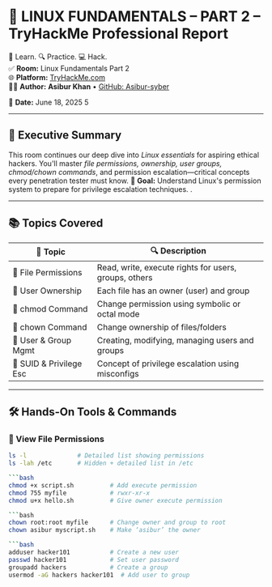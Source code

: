 # 🐧 LINUX FUNDAMENTALS – PART 2 – TryHackMe Professional Report

🧠 Learn. 🔍 Practice. 💻 Hack.  
✅ **Room:** Linux Fundamentals Part 2  
🌐 **Platform:** [TryHackMe.com](https://tryhackme.com/)  
👨‍💻 **Author:** **Asibur Khan** • [GitHub: Asibur-syber](https://github.com/Asibur-syber)  
  
📅 **Date:** June 18, 2025
5

---

## 🌟 Executive Summary

This room continues our deep dive into *Linux essentials* for aspiring ethical hackers. You'll master *file permissions, ownership, user groups, chmod/chown commands*, and permission escalation—critical concepts every penetration tester must know.
🎯 **Goal:** Understand Linux's permission system to prepare for privilege escalation techniques.
.

---

## 📚 Topics Covered

| 🔸 Topic                | 🔍 Description                                          |
|------------------------|---------------------------------------------------------|
| 📂 File Permissions     | Read, write, execute rights for users, groups, others  |
| 🧑 User Ownership        | Each file has an owner (user) and group                |
| 🧮 chmod Command         | Change permission using symbolic or octal mode         |
| 🧾 chown Command         | Change ownership of files/folders                      |
| 👥 User & Group Mgmt     | Creating, modifying, managing users and groups         |
| 🔐 SUID & Privilege Esc | Concept of privilege escalation using misconfigs       |

---

## 🛠️ Hands-On Tools & Commands

### 📁 View File Permissions

```bash
ls -l              # Detailed list showing permissions
ls -lah /etc       # Hidden + detailed list in /etc

```bash
chmod +x script.sh          # Add execute permission
chmod 755 myfile            # rwxr-xr-x
chmod u+x hello.sh          # Give owner execute permission

```bash
chown root:root myfile      # Change owner and group to root
chown asibur myscript.sh    # Make ‘asibur’ the owner

```bash
adduser hacker101           # Create a new user
passwd hacker101            # Set user password
groupadd hackers            # Create a group
usermod -aG hackers hacker101  # Add user to group

